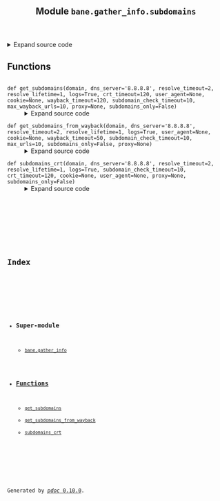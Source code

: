 <body>
<main>
<article id="content">
<header>
<h1 class="title">Module <code>bane.gather_info.subdomains</code></h1>
</header>
<section id="section-intro">
<details class="source">
<summary>
<span>Expand source code</span>
</summary>
<pre><code class="python">from bane.gather_info.utils import *
from bane.gather_info.domains import resolve

def subdomains_crt(domain,dns_server=&#39;8.8.8.8&#39;,resolve_timeout=2,resolve_lifetime=1,logs=True,subdomain_check_timeout=10, crt_timeout=120,cookie=None, user_agent=None, proxy=None,subdomains_only=False):
    domain=extract_root_domain(domain)
    if logs==True:
        print()
    if user_agent:
        us = user_agent
    else:
        us = random.choice(ua)
    hed = {&#34;User-Agent&#34;: us}
    if cookie:
        hed.update({&#34;Cookie&#34;: cookie})
    if &#34;://&#34; in domain:
        domain = domain.split(&#34;://&#34;)[1].split(&#34;/&#34;)[0]
    if &#34;www.&#34; in domain:
        domain = domain.replace(&#34;www.&#34;, &#34;&#34;)
    if logs==True:
        print(&#39;[*] searching with crt.sh ...\n&#39;)
    try:
        r = requests.Session().get(
            &#34;https://crt.sh/?output=json&amp;q=%25.&#34; + domain,
            headers=hed,
            proxies=proxy,
            timeout=crt_timeout,
            verify=False,
        ).json()
        #print(r)
        a = [x[&#34;name_value&#34;].split(&#34;\\&#34;)[0] for x in r if (&#34;*.&#34; not in x[&#34;name_value&#34;])]
        l = []
        for x in a:
            if &#34;\n&#34; in x:
                l += x.split(&#34;\n&#34;)
            else:
                l.append(x)
        l= list(dict.fromkeys(l))
        result={}
        for x in l:
            if extract_root_domain(x)==domain:
                try:
                    r=requests.Session().get(&#39;http://&#39;+x,headers=hed,proxies=proxy,timeout=subdomain_check_timeout,verify=False)
                    if extract_root_domain(r.url.split(&#39;://&#39;)[1].split(&#39;/&#39;)[0])==extract_root_domain(x):
                        result.update({x:r.url})
                        if logs==True:
                            print(&#39;\t[+] {}&#39;.format(x))
                except:
                    try:
                        result.update({x:resolve(x,server=dns_server,timeout=resolve_timeout,lifetime=resolve_lifetime)})
                    except:
                        pass
        if logs==True:
            print()
        if subdomains_only==True:
            return list(result.keys())
        return result

    except Exception as ex:
        #print(ex)
        if subdomains_only==True:
            return {}
        return []

&#34;&#34;&#34;
def subdomains_finder(
    u, process_check_interval=5, logs=True, requests_timeout=15, https=False,proxy=None
):
    https_flag = 0
    if (https == True) or (&#34;https://&#34; in u):
        https_flag = 1
    if &#34;://&#34; in u:
        host = u.split(&#34;://&#34;)[1].split(&#34;/&#34;)[0]
    else:
        host = u
    sd = []
    while True:
        try:
            s = requests.Session().session()
            r = s.post(
                &#34;https://scan.penteston.com/scan_system.php&#34;,
                data={
                    &#34;scan_method&#34;: &#34;S201&#34;,
                    &#34;test_protocol&#34;: https_flag,
                    &#34;test_host&#34;: host,
                },
                timeout=requests_timeout,
                proxies=proxy
            ).text
            if &#39;&#34;isFinished&#34;:&#34;no&#34;&#39; not in r:
                if logs == True:
                    print(&#34;\n[+]Scan results:&#34;)
                c = r.split(&#34;strong&gt;&lt;br\/&gt;&#34;)[1].replace(&#39;&#34;}&#39;, &#34;&#34;)
                for x in c.split(&#34;&lt;br\/&gt;&#34;):
                    if logs == True:
                        print(x)
                    sd.append(x)
                break
            else:
                if logs == True:
                    sys.stdout.write(&#34;\r[*]Scan in progress...&#34;)
                    sys.stdout.flush()
                # print(&#34;[*]Scan in progress...&#34;)
        except KeyboardInterrupt:
            break
        except:
            pass
        try:
            time.sleep(process_check_interval)
        except KeyboardInterrupt:
            break
        except:
            pass
    return {u: sd}

&#34;&#34;&#34;

def get_subdomains_from_wayback(domain,dns_server=&#39;8.8.8.8&#39;,resolve_timeout=2,resolve_lifetime=1,logs=True,user_agent=None,cookie=None,wayback_timeout=50,subdomain_check_timeout=10,max_urls=10,subdomains_only=False,proxy=None):
    domain=extract_root_domain(domain)
    if logs==True:
        print()
    if user_agent:
        us = user_agent
    else:
        us = random.choice(ua)
    hed = {&#34;User-Agent&#34;: us}
    if cookie:
        hed.update({&#34;Cookie&#34;: cookie})
    subdomains = set()
    urls={}
    invalid_subd=[]
    if logs==True:
        print(&#39;[*] searching with wayback machine ...\n&#39;)
    url = &#34;https://web.archive.org/cdx/search/cdx?url=*.{}/*&amp;output=json&amp;fl=original&amp;collapse=urlkey&#34;.format(domain)
    response = requests.Session().get(url,headers=hed,timeout=wayback_timeout,proxies=proxy)
    if response.status_code == 200:
        data = response.json()
        for entry in data:
            original_url = entry[0]
            match = re.match(r&#34;https?://([^/]*)&#34;, original_url.split(&#39;?&#39;)[0])
            if match:
                subdomain = match.group(1)
                if subdomain not in invalid_subd and extract_root_domain(subdomain)==domain:
                    if subdomain not in urls:
                        try:
                            r=requests.Session().get(original_url,headers=hed,timeout=subdomain_check_timeout,proxies=proxy)
                            if extract_root_domain(r.url.split(&#39;://&#39;)[1].split(&#39;/&#39;)[0])==extract_root_domain(subdomain):
                                urls[subdomain]=set()
                                urls[subdomain].add(original_url)
                                if logs==True:
                                    print(&#39;\t[+] {}&#39;.format(subdomain))
                        #if len(urls[subdomain])&lt;5:
                        except KeyboardInterrupt:
                            break
                        except:
                            try:
                                urls[subdomain].add(resolve(x.split(&#39;:&#39;)[0],server=dns_server,timeout=resolve_timeout,lifetime=resolve_lifetime))
                                if logs==True:
                                    print(&#39;\t[+] {}&#39;.format(subdomain))
                            except:
                                invalid_subd.append(subdomain)
                    else:
                        if len(urls[subdomain])&lt;max_urls:
                            urls[subdomain].add(original_url)
                        subdomains.add(subdomain)
    else:
        raise(&#34;Error fetching data from Wayback Machine&#34;)
    if logs==True:
        print()
    if subdomains_only==True:
        return list(urls.keys())
    for x in urls:
        urls[x]=list(urls[x])
    return urls




def get_subdomains(domain,dns_server=&#39;8.8.8.8&#39;,resolve_timeout=2,resolve_lifetime=1,logs=True, crt_timeout=120,user_agent=None,cookie=None,wayback_timeout=120,subdomain_check_timeout=10,max_wayback_urls=10,proxy=None,subdomains_only=False):
    domain=extract_root_domain(domain)
    subs=get_subdomains_from_wayback(domain,dns_server=dns_server,resolve_timeout=resolve_timeout,resolve_lifetime=resolve_lifetime,logs=logs,cookie=cookie,wayback_timeout=wayback_timeout,user_agent=user_agent,subdomain_check_timeout=subdomain_check_timeout,max_urls=max_wayback_urls,subdomains_only=subdomains_only,proxy=proxy)
    l=subdomains_crt(domain,dns_server=dns_server,resolve_timeout=resolve_timeout,resolve_lifetime=resolve_lifetime,logs=logs,subdomain_check_timeout=subdomain_check_timeout, crt_timeout=crt_timeout,cookie=cookie, user_agent=user_agent, proxy=proxy,subdomains_only=subdomains_only)
    if type(subs)==list:
        for x in l:
            if x not in subs:
                subs.append(x)
        return subs
    for x in l:
        if x not in subs:
            subs.update({x:l[x]})
        else:
            if l[x] not in subs[x]:
                subs[x].append(l[x])
    return subs</code></pre>
</details>
</section>
<section>
</section>
<section>
</section>
<section>
<h2 class="section-title" id="header-functions">Functions</h2>
<dl>
<dt id="bane.gather_info.subdomains.get_subdomains"><code class="name flex">
<span>def <span class="ident">get_subdomains</span></span>(<span>domain, dns_server='8.8.8.8', resolve_timeout=2, resolve_lifetime=1, logs=True, crt_timeout=120, user_agent=None, cookie=None, wayback_timeout=120, subdomain_check_timeout=10, max_wayback_urls=10, proxy=None, subdomains_only=False)</span>
</code></dt>
<dd>
<div class="desc"></div>
<details class="source">
<summary>
<span>Expand source code</span>
</summary>
<pre><code class="python">def get_subdomains(domain,dns_server=&#39;8.8.8.8&#39;,resolve_timeout=2,resolve_lifetime=1,logs=True, crt_timeout=120,user_agent=None,cookie=None,wayback_timeout=120,subdomain_check_timeout=10,max_wayback_urls=10,proxy=None,subdomains_only=False):
    domain=extract_root_domain(domain)
    subs=get_subdomains_from_wayback(domain,dns_server=dns_server,resolve_timeout=resolve_timeout,resolve_lifetime=resolve_lifetime,logs=logs,cookie=cookie,wayback_timeout=wayback_timeout,user_agent=user_agent,subdomain_check_timeout=subdomain_check_timeout,max_urls=max_wayback_urls,subdomains_only=subdomains_only,proxy=proxy)
    l=subdomains_crt(domain,dns_server=dns_server,resolve_timeout=resolve_timeout,resolve_lifetime=resolve_lifetime,logs=logs,subdomain_check_timeout=subdomain_check_timeout, crt_timeout=crt_timeout,cookie=cookie, user_agent=user_agent, proxy=proxy,subdomains_only=subdomains_only)
    if type(subs)==list:
        for x in l:
            if x not in subs:
                subs.append(x)
        return subs
    for x in l:
        if x not in subs:
            subs.update({x:l[x]})
        else:
            if l[x] not in subs[x]:
                subs[x].append(l[x])
    return subs</code></pre>
</details>
</dd>
<dt id="bane.gather_info.subdomains.get_subdomains_from_wayback"><code class="name flex">
<span>def <span class="ident">get_subdomains_from_wayback</span></span>(<span>domain, dns_server='8.8.8.8', resolve_timeout=2, resolve_lifetime=1, logs=True, user_agent=None, cookie=None, wayback_timeout=50, subdomain_check_timeout=10, max_urls=10, subdomains_only=False, proxy=None)</span>
</code></dt>
<dd>
<div class="desc"></div>
<details class="source">
<summary>
<span>Expand source code</span>
</summary>
<pre><code class="python">def get_subdomains_from_wayback(domain,dns_server=&#39;8.8.8.8&#39;,resolve_timeout=2,resolve_lifetime=1,logs=True,user_agent=None,cookie=None,wayback_timeout=50,subdomain_check_timeout=10,max_urls=10,subdomains_only=False,proxy=None):
    domain=extract_root_domain(domain)
    if logs==True:
        print()
    if user_agent:
        us = user_agent
    else:
        us = random.choice(ua)
    hed = {&#34;User-Agent&#34;: us}
    if cookie:
        hed.update({&#34;Cookie&#34;: cookie})
    subdomains = set()
    urls={}
    invalid_subd=[]
    if logs==True:
        print(&#39;[*] searching with wayback machine ...\n&#39;)
    url = &#34;https://web.archive.org/cdx/search/cdx?url=*.{}/*&amp;output=json&amp;fl=original&amp;collapse=urlkey&#34;.format(domain)
    response = requests.Session().get(url,headers=hed,timeout=wayback_timeout,proxies=proxy)
    if response.status_code == 200:
        data = response.json()
        for entry in data:
            original_url = entry[0]
            match = re.match(r&#34;https?://([^/]*)&#34;, original_url.split(&#39;?&#39;)[0])
            if match:
                subdomain = match.group(1)
                if subdomain not in invalid_subd and extract_root_domain(subdomain)==domain:
                    if subdomain not in urls:
                        try:
                            r=requests.Session().get(original_url,headers=hed,timeout=subdomain_check_timeout,proxies=proxy)
                            if extract_root_domain(r.url.split(&#39;://&#39;)[1].split(&#39;/&#39;)[0])==extract_root_domain(subdomain):
                                urls[subdomain]=set()
                                urls[subdomain].add(original_url)
                                if logs==True:
                                    print(&#39;\t[+] {}&#39;.format(subdomain))
                        #if len(urls[subdomain])&lt;5:
                        except KeyboardInterrupt:
                            break
                        except:
                            try:
                                urls[subdomain].add(resolve(x.split(&#39;:&#39;)[0],server=dns_server,timeout=resolve_timeout,lifetime=resolve_lifetime))
                                if logs==True:
                                    print(&#39;\t[+] {}&#39;.format(subdomain))
                            except:
                                invalid_subd.append(subdomain)
                    else:
                        if len(urls[subdomain])&lt;max_urls:
                            urls[subdomain].add(original_url)
                        subdomains.add(subdomain)
    else:
        raise(&#34;Error fetching data from Wayback Machine&#34;)
    if logs==True:
        print()
    if subdomains_only==True:
        return list(urls.keys())
    for x in urls:
        urls[x]=list(urls[x])
    return urls</code></pre>
</details>
</dd>
<dt id="bane.gather_info.subdomains.subdomains_crt"><code class="name flex">
<span>def <span class="ident">subdomains_crt</span></span>(<span>domain, dns_server='8.8.8.8', resolve_timeout=2, resolve_lifetime=1, logs=True, subdomain_check_timeout=10, crt_timeout=120, cookie=None, user_agent=None, proxy=None, subdomains_only=False)</span>
</code></dt>
<dd>
<div class="desc"></div>
<details class="source">
<summary>
<span>Expand source code</span>
</summary>
<pre><code class="python">def subdomains_crt(domain,dns_server=&#39;8.8.8.8&#39;,resolve_timeout=2,resolve_lifetime=1,logs=True,subdomain_check_timeout=10, crt_timeout=120,cookie=None, user_agent=None, proxy=None,subdomains_only=False):
    domain=extract_root_domain(domain)
    if logs==True:
        print()
    if user_agent:
        us = user_agent
    else:
        us = random.choice(ua)
    hed = {&#34;User-Agent&#34;: us}
    if cookie:
        hed.update({&#34;Cookie&#34;: cookie})
    if &#34;://&#34; in domain:
        domain = domain.split(&#34;://&#34;)[1].split(&#34;/&#34;)[0]
    if &#34;www.&#34; in domain:
        domain = domain.replace(&#34;www.&#34;, &#34;&#34;)
    if logs==True:
        print(&#39;[*] searching with crt.sh ...\n&#39;)
    try:
        r = requests.Session().get(
            &#34;https://crt.sh/?output=json&amp;q=%25.&#34; + domain,
            headers=hed,
            proxies=proxy,
            timeout=crt_timeout,
            verify=False,
        ).json()
        #print(r)
        a = [x[&#34;name_value&#34;].split(&#34;\\&#34;)[0] for x in r if (&#34;*.&#34; not in x[&#34;name_value&#34;])]
        l = []
        for x in a:
            if &#34;\n&#34; in x:
                l += x.split(&#34;\n&#34;)
            else:
                l.append(x)
        l= list(dict.fromkeys(l))
        result={}
        for x in l:
            if extract_root_domain(x)==domain:
                try:
                    r=requests.Session().get(&#39;http://&#39;+x,headers=hed,proxies=proxy,timeout=subdomain_check_timeout,verify=False)
                    if extract_root_domain(r.url.split(&#39;://&#39;)[1].split(&#39;/&#39;)[0])==extract_root_domain(x):
                        result.update({x:r.url})
                        if logs==True:
                            print(&#39;\t[+] {}&#39;.format(x))
                except:
                    try:
                        result.update({x:resolve(x,server=dns_server,timeout=resolve_timeout,lifetime=resolve_lifetime)})
                    except:
                        pass
        if logs==True:
            print()
        if subdomains_only==True:
            return list(result.keys())
        return result

    except Exception as ex:
        #print(ex)
        if subdomains_only==True:
            return {}
        return []</code></pre>
</details>
</dd>
</dl>
</section>
<section>
</section>
</article>
<nav id="sidebar">
<h1>Index</h1>
<div class="toc">
<ul></ul>
</div>
<ul id="index">
<li><h3>Super-module</h3>
<ul>
<li><code><a title="bane.gather_info" href="index.md">bane.gather_info</a></code></li>
</ul>
</li>
<li><h3><a href="#header-functions">Functions</a></h3>
<ul class="">
<li><code><a title="bane.gather_info.subdomains.get_subdomains" href="#bane.gather_info.subdomains.get_subdomains">get_subdomains</a></code></li>
<li><code><a title="bane.gather_info.subdomains.get_subdomains_from_wayback" href="#bane.gather_info.subdomains.get_subdomains_from_wayback">get_subdomains_from_wayback</a></code></li>
<li><code><a title="bane.gather_info.subdomains.subdomains_crt" href="#bane.gather_info.subdomains.subdomains_crt">subdomains_crt</a></code></li>
</ul>
</li>
</ul>
</nav>
</main>
<footer id="footer">
<p>Generated by <a href="https://pdoc3.github.io/pdoc" title="pdoc: Python API documentation generator"><cite>pdoc</cite> 0.10.0</a>.</p>
</footer>
</body>
</html>